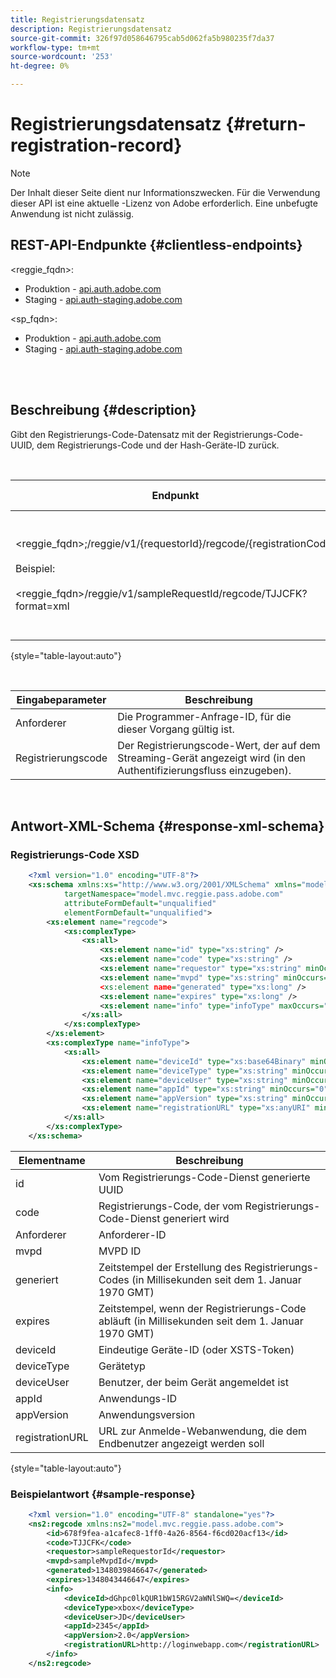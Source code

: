 ```yaml
---
title: Registrierungsdatensatz
description: Registrierungsdatensatz
source-git-commit: 326f97d058646795cab5d062fa5b980235f7da37
workflow-type: tm+mt
source-wordcount: '253'
ht-degree: 0%

---
```



# Registrierungsdatensatz {#return-registration-record}

>[!NOTE]
>
>Der Inhalt dieser Seite dient nur Informationszwecken. Für die Verwendung dieser API ist eine aktuelle -Lizenz von Adobe erforderlich. Eine unbefugte Anwendung ist nicht zulässig.


## REST-API-Endpunkte {#clientless-endpoints}

&lt;reggie_fqdn>:

* Produktion - [api.auth.adobe.com](http://api.auth.adobe.com/)
* Staging - [api.auth-staging.adobe.com](http://api.auth-staging.adobe.com/)

&lt;sp_fqdn>:

* Produktion - [api.auth.adobe.com](http://api.auth.adobe.com/)
* Staging - [api.auth-staging.adobe.com](http://api.auth-staging.adobe.com/)

 </br>
 

## Beschreibung {#description}

Gibt den Registrierungs-Code-Datensatz mit der Registrierungs-Code-UUID, dem Registrierungs-Code und der Hash-Geräte-ID zurück. 

 

<div>


| Endpunkt | aufgerufen  </br>von | Eingabe   </br>Parameter | HTTP  </br>Methode | Reaktion | HTTP  </br>Reaktion |
| --- | --- | --- | --- | --- | --- |
| &lt;reggie_fqdn>;/reggie/v1/{requestorId}/regcode/{registrationCode}</br></br>Beispiel:</br></br>&lt;reggie_fqdn>/reggie/v1/sampleRequestId/regcode/TJJCFK?format=xml | Streaming-App</br></br>oder</br></br>Programmiererdienst | 1. Anforderer  </br>    (Pfadkomponente)</br>2.  Registrierungscode  </br>    (Pfadkomponente) | GET | XML oder JSON, die einen Registrierungs-Code und Informationen enthalten. Siehe Schema und Beispiel unten. | 200 |

{style="table-layout:auto"}

</br>

| Eingabeparameter | Beschreibung |
| --- | --- |
| Anforderer | Die Programmer-Anfrage-ID, für die dieser Vorgang gültig ist. |
| Registrierungscode | Der Registrierungscode-Wert, der auf dem Streaming-Gerät angezeigt wird (in den Authentifizierungsfluss einzugeben). |

</br>

## Antwort-XML-Schema {#response-xml-schema}

### Registrierungs-Code XSD

```XML
    <?xml version="1.0" encoding="UTF-8"?>
    <xs:schema xmlns:xs="http://www.w3.org/2001/XMLSchema" xmlns="model.mvc.reggie.pass.adobe.com"
            targetNamespace="model.mvc.reggie.pass.adobe.com"
            attributeFormDefault="unqualified"
            elementFormDefault="unqualified">
        <xs:element name="regcode">
            <xs:complexType>
                <xs:all>
                    <xs:element name="id" type="xs:string" />
                    <xs:element name="code" type="xs:string" />
                    <xs:element name="requestor" type="xs:string" minOccurs="1" maxOccurs="1"/>
                    <xs:element name="mvpd" type="xs:string" minOccurs="1" maxOccurs="1"/
                    <xs:element name="generated" type="xs:long" />
                    <xs:element name="expires" type="xs:long" />
                    <xs:element name="info" type="infoType" maxOccurs="1"/>
                </xs:all>
            </xs:complexType>
        </xs:element>
        <xs:complexType name="infoType">
            <xs:all>
                <xs:element name="deviceId" type="xs:base64Binary" minOccurs="1" maxOccurs="1"/>
                <xs:element name="deviceType" type="xs:string" minOccurs="0" maxOccurs="1"/>
                <xs:element name="deviceUser" type="xs:string" minOccurs="0" maxOccurs="1"/>
                <xs:element name="appId" type="xs:string" minOccurs="0" maxOccurs="1"/>
                <xs:element name="appVersion" type="xs:string" minOccurs="0" maxOccurs="1"/>
                <xs:element name="registrationURL" type="xs:anyURI" minOccurs="0" maxOccurs="1"/>
            </xs:all>
        </xs:complexType>
    </xs:schema>
```

| Elementname | Beschreibung |
| --- | --- |
| id | Vom Registrierungs-Code-Dienst generierte UUID |
| code | Registrierungs-Code, der vom Registrierungs-Code-Dienst generiert wird |
| Anforderer | Anforderer-ID |
| mvpd | MVPD ID |
| generiert | Zeitstempel der Erstellung des Registrierungs-Codes (in Millisekunden seit dem 1. Januar 1970 GMT) |
| expires | Zeitstempel, wenn der Registrierungs-Code abläuft (in Millisekunden seit dem 1. Januar 1970 GMT) |
| deviceId | Eindeutige Geräte-ID (oder XSTS-Token) |
| deviceType | Gerätetyp |
| deviceUser | Benutzer, der beim Gerät angemeldet ist |
| appId | Anwendungs-ID |
| appVersion | Anwendungsversion |
| registrationURL | URL zur Anmelde-Webanwendung, die dem Endbenutzer angezeigt werden soll |

{style="table-layout:auto"}

### Beispielantwort {#sample-response}

```XML
    <?xml version="1.0" encoding="UTF-8" standalone="yes"?>
    <ns2:regcode xmlns:ns2="model.mvc.reggie.pass.adobe.com">
        <id>678f9fea-a1cafec8-1ff0-4a26-8564-f6cd020acf13</id>
        <code>TJJCFK</code>
        <requestor>sampleRequestorId</requestor>
        <mvpd>sampleMvpdId</mvpd>
        <generated>1348039846647</generated>
        <expires>1348043446647</expires>
        <info>
            <deviceId>dGhpc0lkQUR1bW15RGV2aWNlSWQ=</deviceId>
            <deviceType>xbox</deviceType>
            <deviceUser>JD</deviceUser>
            <appId>2345</appId>
            <appVersion>2.0</appVersion>
            <registrationURL>http://loginwebapp.com</registrationURL>
        </info>
    </ns2:regcode>
```
